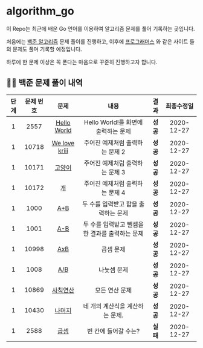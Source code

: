 # algorithm_go

이 Repo는 최근에 배운 Go 언어를 이용하여 알고리즘 문제를 풀어 기록하는 곳입니다.

처음에는 [백준 알고리즘](https://www.acmicpc.net/) 문제 풀이를 진행하고, 이후에 [프로그래머스](https://programmers.co.kr/) 와 같은 사이트 들의 문제도 풀며 기록할 예정입니다.

하루에 한 문제 이상은 꼭 푼다는 마음으로 꾸준히 진행하고자 합니다.



## 👨‍💻 백준 문제 풀이 내역

| 단계 | 문제 번호 |                          문제                          |                      내용                       |   결과   | 최종수정일 |
| :--: | :-------: | :----------------------------------------------------: | :---------------------------------------------: | :------: | :--------: |
|  1   |   2557    |  [Hello World](https://www.acmicpc.net/problem/2557)   |       Hello World!를 화면에 출력하는 문제       | **성공** | 2020-12-27 |
|  1   |   10718   | [We love kriii](https://www.acmicpc.net/problem/10718) |         주어진 예제처럼 출력하는 문제 2         | **성공** | 2020-12-27 |
|  1   |   10171   |    [고양이](https://www.acmicpc.net/problem/10171)     |         주어진 예제처럼 출력하는 문제 3         | **성공** | 2020-12-27 |
|  1   |   10172   |      [개](https://www.acmicpc.net/problem/10172)       |         주어진 예제처럼 출력하는 문제 4         | **성공** | 2020-12-27 |
|  1   |   1000    |      [A+B](https://www.acmicpc.net/problem/1000)       |       두 수를 입력받고 합을 출력하는 문제       | **성공** | 2020-12-27 |
|  1   |   1001    |      [A-B](https://www.acmicpc.net/problem/1001)       | 두 수를 입력받고 뺄셈을 한 결과를 출력하는 문제 | **성공** | 2020-12-27 |
|  1   |   10998   |      [AxB](https://www.acmicpc.net/problem/10998)      |                    곱셈 문제                    | **성공** | 2020-12-27 |
|  1   |   1008    |      [A/B](https://www.acmicpc.net/problem/1008)       |                   나눗셈 문제                   | **성공** | 2020-12-27 |
|  1   |   10869   |   [사칙연산](https://www.acmicpc.net/problem/10869)    |                 모든 연산 문제                  | **성공** | 2020-12-27 |
|  1   |   10430   |    [나머지](https://www.acmicpc.net/problem/10430)     |         네 개의 계산식을 계산하는 문제.         | **성공** | 2020-12-27 |
|  1   |   2588    |      [곱셈](https://www.acmicpc.net/problem/2588)      |              빈 칸에 들어갈 수는?               | **실패** | 2020-12-27 |

